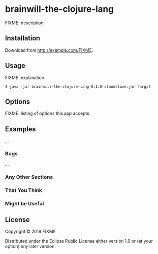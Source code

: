 # brainwill-the-clojure-lang

FIXME: description

## Installation

Download from http://example.com/FIXME.

## Usage

FIXME: explanation

    $ java -jar brainwill-the-clojure-lang-0.1.0-standalone.jar [args]

## Options

FIXME: listing of options this app accepts.

## Examples

...

### Bugs

...

### Any Other Sections
### That You Think
### Might be Useful

## License

Copyright © 2018 FIXME

Distributed under the Eclipse Public License either version 1.0 or (at
your option) any later version.
